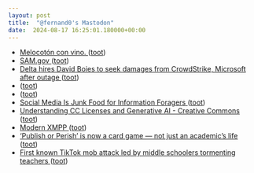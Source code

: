 ```yaml
---
layout: post
title:  "@fernand0's Mastodon"
date:  2024-08-17 16:25:01.180000+00:00
---
```

*  [Melocotón con vino. ](https://avecesunafoto.wordpress.com/2024/08/17/melocoton-con-vino-2) ([toot](https://mastodon.social/@fernand0/112978290354436564))
*  [SAM.gov ](https://sam.gov/opp/1e45d648886b4e9ca91890285af77eb7/vie) ([toot](https://mastodon.social/@fernand0/112978219696020644))
*  [Delta hires David Boies to seek damages from CrowdStrike, Microsoft after outage ](https://www.cnbc.com/2024/07/29/delta-hires-david-boies-to-seek-damages-from-crowdstrike-microsoft-.htm) ([toot](https://mastodon.social/@fernand0/112978159848450644))
*  [ ](https://www.upwork.com/research/ai-enhanced-work-models) ([toot](https://mastodon.social/@fernand0/112977886755969962))
*  [ ](https://social.arroutaflix.com/@xesfur) ([toot](https://mastodon.social/@fernand0/112977696190153921))
*  [Social Media Is Junk Food for Information Foragers ](https://www.scientificamerican.com/article/social-media-exploits-our-evolutionary-desire-for-information) ([toot](https://mastodon.social/@fernand0/112977526631246086))
*  [Understanding CC Licenses and Generative AI - Creative Commons ](https://creativecommons.org/2023/08/18/understanding-cc-licenses-and-generative-ai) ([toot](https://mastodon.social/@fernand0/112977275254264103))
*  [Modern XMPP ](https://docs.modernxmpp.org) ([toot](https://mastodon.social/@fernand0/112977183431543259))
*  [‘Publish or Perish’ is now a card game — not just an academic’s life ](https://www.nature.com/articles/d41586-024-02511-) ([toot](https://mastodon.social/@fernand0/112976795465405791))
*  [First known TikTok mob attack led by middle schoolers tormenting teachers ](https://arstechnica.com/tech-policy/2024/07/middle-schoolers-lash-out-at-20-teachers-with-disturbing-fake-tiktok-accounts) ([toot](https://mastodon.social/@fernand0/112976731906773336))
